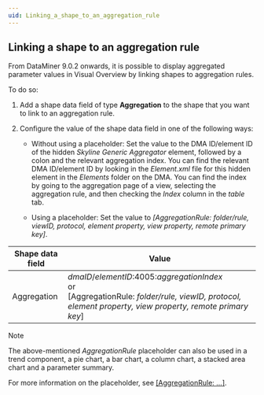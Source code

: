 ```yaml
---
uid: Linking_a_shape_to_an_aggregation_rule
---
```


## Linking a shape to an aggregation rule

From DataMiner 9.0.2 onwards, it is possible to display aggregated parameter values in Visual Overview by linking shapes to aggregation rules.

To do so:

1. Add a shape data field of type **Aggregation** to the shape that you want to link to an aggregation rule.

2. Configure the value of the shape data field in one of the following ways:

    - Without using a placeholder: Set the value to the DMA ID/element ID of the hidden *Skyline Generic Aggregator* element, followed by a colon and the relevant aggregation index. You can find the relevant DMA ID/element ID by looking in the *Element.xml* file for this hidden element in the *Elements* folder on the DMA. You can find the index by going to the aggregation page of a view, selecting the aggregation rule, and then checking the *Index* column in the *table* tab.

    - Using a placeholder: Set the value to *\[AggregationRule: folder/rule, viewID, protocol, element property, view property, remote primary key\]*.

| Shape data field | Value                                                                                                                                                                                                                                                                                        |
|------------------|----------------------------------------------------------------------------------------------------------------------------------------------------------------------------------------------------------------------------------------------------------------------------------------------|
| Aggregation      | *dmaID*/*elementID*:4005:*aggregationIndex*<br> or<br> \[AggregationRule: *folder/rule, viewID, protocol, element property, view property, remote primary key*\] |

> [!NOTE]
> The above-mentioned *AggregationRule* placeholder can also be used in a trend component, a pie chart, a bar chart, a column chart, a stacked area chart and a parameter summary.
>
> For more information on the placeholder, see [\[AggregationRule: ...\]](xref:Placeholders_for_variables_in_shape_data_values#aggregationrule).
>
